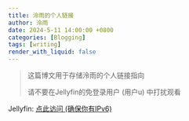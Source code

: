 ```yaml
---
title: 泠雨的个人链接
author: 泠雨
date: 2024-5-11 14:00:00 +0800
categories: [Blogging]
tags: [writing]
render_with_liquid: false
---
```


>这篇博文用于存储泠雨的个人链接指向
>
>请不要在Jellyfin的免登录用户 (用户u) 中打扰观看

Jellyfin: [点此访问 (确保你有IPv6)](http://[2409:8a5c:6c53:3060:16d6:aad2:afde:669e]:8096)
